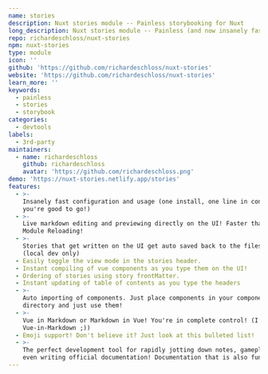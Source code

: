 ```yaml
---
name: stories
description: Nuxt stories module -- Painless storybooking for Nuxt
long_description: Nuxt stories module -- Painless (and now insanely fast) storybooking for Nuxt
repo: richardeschloss/nuxt-stories
npm: nuxt-stories
type: module
icon: ''
github: 'https://github.com/richardeschloss/nuxt-stories'
website: 'https://github.com/richardeschloss/nuxt-stories'
learn_more: ''
keywords:
  - painless
  - stories
  - storybook
categories:
  - devtools
labels:
  - 3rd-party
maintainers:
  - name: richardeschloss
    github: richardeschloss
    avatar: 'https://github.com/richardeschloss.png'
demo: 'https://nuxt-stories.netlify.app/stories'
features:
  - >-
    Insanely fast configuration and usage (one install, one line in config, and
    you're good to go!)
  - >-
    Live markdown editing and previewing directly on the UI! Faster than Hot
    Module Reloading!
  - >-
    Stories that get written on the UI get auto saved back to the filesystem
    (local dev only)
  - Easily toggle the view mode in the stories header.
  - Instant compiling of vue components as you type them on the UI!
  - Ordering of stories using story frontMatter.
  - Instant updating of table of contents as you type the headers
  - >-
    Auto importing of components. Just place components in your components
    directory and just use them!
  - >-
    Vue in Markdown or Markdown in Vue! You're in complete control! (I prefer
    Vue-in-Markdown ;))
  - Emoji support! Don't believe it? Just look at this bulleted list!
  - >-
    The perfect development tool for rapidly jotting down notes, gameplans, or
    even writing official documentation! Documentation that is also functional.
---
```

